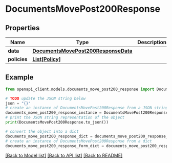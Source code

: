# DocumentsMovePost200Response


## Properties

Name | Type | Description | Notes
------------ | ------------- | ------------- | -------------
**data** | [**DocumentsMovePost200ResponseData**](DocumentsMovePost200ResponseData.md) |  | [optional] 
**policies** | [**List[Policy]**](Policy.md) |  | [optional] 

## Example

```python
from openapi_client.models.documents_move_post200_response import DocumentsMovePost200Response

# TODO update the JSON string below
json = "{}"
# create an instance of DocumentsMovePost200Response from a JSON string
documents_move_post200_response_instance = DocumentsMovePost200Response.from_json(json)
# print the JSON string representation of the object
print(DocumentsMovePost200Response.to_json())

# convert the object into a dict
documents_move_post200_response_dict = documents_move_post200_response_instance.to_dict()
# create an instance of DocumentsMovePost200Response from a dict
documents_move_post200_response_form_dict = documents_move_post200_response.from_dict(documents_move_post200_response_dict)
```
[[Back to Model list]](../README.md#documentation-for-models) [[Back to API list]](../README.md#documentation-for-api-endpoints) [[Back to README]](../README.md)


